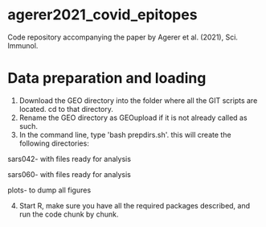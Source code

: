 # agerer2021_covid_epitopes
Code repository accompanying the paper by Agerer et al. (2021), Sci. Immunol.

# Data preparation and loading

1. Download the GEO directory into the folder where all the GIT scripts are located. cd to that directory.
2. Rename the GEO directory as GEOupload if it is not already called as such. 
3. In the command line, type 'bash prepdirs.sh'. this will create the following directories: 

sars042- with files ready for analysis 

sars060- with files ready for analysis

plots- to dump all figures

4. Start R, make sure you have all the required packages described, and run the code chunk by chunk. 

